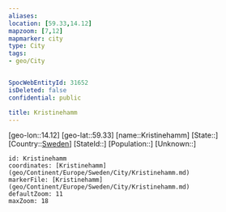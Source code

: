 ```yaml
---
aliases: 
location: [59.33,14.12]
mapzoom: [7,12] 
mapmarker: city 
type: City
tags:
- geo/City


SpocWebEntityId: 31652
isDeleted: false
confidential: public

title: Kristinehamm
---
```

[geo-lon::14.12]
[geo-lat::59.33]
[name::Kristinehamm]
[State::]
[Country::[Sweden](geo/Continent/Europe/Sweden.md)]
[StateId::]
[Population::]
[Unknown::]


```leaflet
id: Kristinehamm
coordinates: [Kristinehamm](geo/Continent/Europe/Sweden/City/Kristinehamm.md)
markerFile: [Kristinehamm](geo/Continent/Europe/Sweden/City/Kristinehamm.md)
defaultZoom: 11 
maxZoom: 18
```


